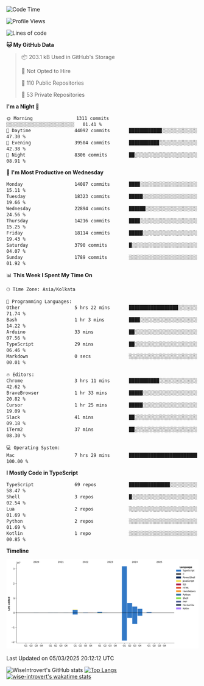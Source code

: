 <!--START_SECTION:waka-->
![Code Time](http://img.shields.io/badge/Code%20Time-2%2C237%20hrs%2020%20mins-blue)

![Profile Views](http://img.shields.io/badge/Profile%20Views-3-blue)

![Lines of code](https://img.shields.io/badge/From%20Hello%20World%20I%27ve%20Written-48.3%20million%20lines%20of%20code-blue)

**🐱 My GitHub Data** 

> 📦 203.1 kB Used in GitHub's Storage 
 > 
> 🚫 Not Opted to Hire
 > 
> 📜 110 Public Repositories 
 > 
> 🔑 53 Private Repositories 
 > 
**I'm a Night 🦉** 

```text
🌞 Morning                1311 commits        ░░░░░░░░░░░░░░░░░░░░░░░░░   01.41 % 
🌆 Daytime                44092 commits       ████████████░░░░░░░░░░░░░   47.30 % 
🌃 Evening                39504 commits       ███████████░░░░░░░░░░░░░░   42.38 % 
🌙 Night                  8306 commits        ██░░░░░░░░░░░░░░░░░░░░░░░   08.91 % 
```
📅 **I'm Most Productive on Wednesday** 

```text
Monday                   14087 commits       ████░░░░░░░░░░░░░░░░░░░░░   15.11 % 
Tuesday                  18323 commits       █████░░░░░░░░░░░░░░░░░░░░   19.66 % 
Wednesday                22894 commits       ██████░░░░░░░░░░░░░░░░░░░   24.56 % 
Thursday                 14216 commits       ████░░░░░░░░░░░░░░░░░░░░░   15.25 % 
Friday                   18114 commits       █████░░░░░░░░░░░░░░░░░░░░   19.43 % 
Saturday                 3790 commits        █░░░░░░░░░░░░░░░░░░░░░░░░   04.07 % 
Sunday                   1789 commits        ░░░░░░░░░░░░░░░░░░░░░░░░░   01.92 % 
```


📊 **This Week I Spent My Time On** 

```text
🕑︎ Time Zone: Asia/Kolkata

💬 Programming Languages: 
Other                    5 hrs 22 mins       ██████████████████░░░░░░░   71.74 % 
Bash                     1 hr 3 mins         ████░░░░░░░░░░░░░░░░░░░░░   14.22 % 
Arduino                  33 mins             ██░░░░░░░░░░░░░░░░░░░░░░░   07.56 % 
TypeScript               29 mins             ██░░░░░░░░░░░░░░░░░░░░░░░   06.46 % 
Markdown                 0 secs              ░░░░░░░░░░░░░░░░░░░░░░░░░   00.01 % 

🔥 Editors: 
Chrome                   3 hrs 11 mins       ███████████░░░░░░░░░░░░░░   42.62 % 
BraveBrowser             1 hr 33 mins        █████░░░░░░░░░░░░░░░░░░░░   20.82 % 
Cursor                   1 hr 25 mins        █████░░░░░░░░░░░░░░░░░░░░   19.09 % 
Slack                    41 mins             ██░░░░░░░░░░░░░░░░░░░░░░░   09.18 % 
iTerm2                   37 mins             ██░░░░░░░░░░░░░░░░░░░░░░░   08.30 % 

💻 Operating System: 
Mac                      7 hrs 29 mins       █████████████████████████   100.00 % 
```

**I Mostly Code in TypeScript** 

```text
TypeScript               69 repos            ███████████████░░░░░░░░░░   58.47 % 
Shell                    3 repos             █░░░░░░░░░░░░░░░░░░░░░░░░   02.54 % 
Lua                      2 repos             ░░░░░░░░░░░░░░░░░░░░░░░░░   01.69 % 
Python                   2 repos             ░░░░░░░░░░░░░░░░░░░░░░░░░   01.69 % 
Kotlin                   1 repo              ░░░░░░░░░░░░░░░░░░░░░░░░░   00.85 % 
```



**Timeline**

![Lines of Code chart](https://raw.githubusercontent.com/wise-introvert/wise-introvert/master/assets/bar_graph.png)


 Last Updated on 05/03/2025 20:12:12 UTC
<!--END_SECTION:waka-->

![WiseIntrovert's GitHub stats](https://github-readme-stats.vercel.app/api?username=wise-introvert&count_private=true&show_icons=true)
[![Top Langs](https://github-readme-stats.vercel.app/api/top-langs/?username=wise-introvert&langs_count=10)](https://github.com/anuraghazra/github-readme-stats)
[![wise-introvert's wakatime stats](https://github-readme-stats.vercel.app/api/wakatime?username=wiseintrovert)](https://github.com/anuraghazra/github-readme-stats)
